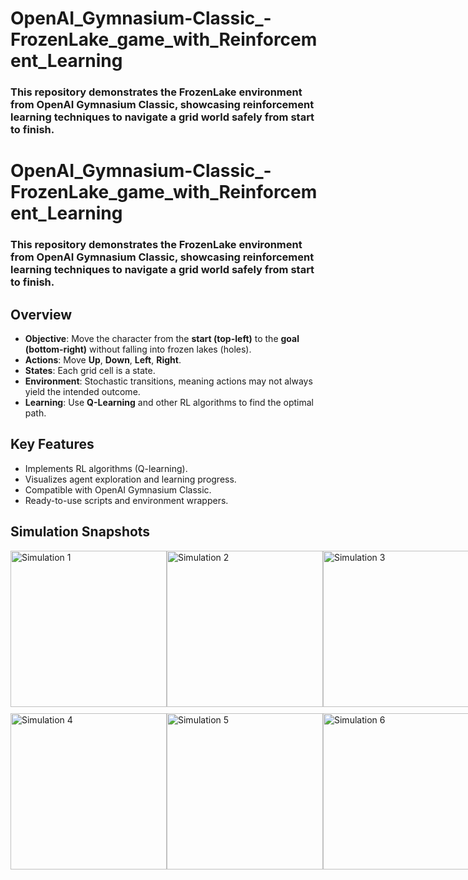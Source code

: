 # OpenAI_Gymnasium-Classic_-FrozenLake_game_with_Reinforcement_Learning

### This repository demonstrates the FrozenLake environment from OpenAI Gymnasium Classic, showcasing reinforcement learning techniques to navigate a grid world safely from start to finish.

<!DOCTYPE html>

<html lang="en">
<head>
    <meta charset="UTF-8">
    <meta name="viewport" content="width=device-width, initial-scale=1.0">
    <title>OpenAI Gymnasium Classic: FrozenLake Game with Reinforcement Learning</title>
</head>
<body>
    <h1>OpenAI_Gymnasium-Classic_-FrozenLake_game_with_Reinforcement_Learning</h1>
    <h3>This repository demonstrates the FrozenLake environment from OpenAI Gymnasium Classic, showcasing reinforcement learning techniques to navigate a grid world safely from start to finish.</h3>


<h2>Overview</h2>
<ul>
    <li><b>Objective</b>: Move the character from the <b>start (top-left)</b> to the <b>goal (bottom-right)</b> without falling into frozen lakes (holes).</li>
    <li><b>Actions</b>: Move <b>Up</b>, <b>Down</b>, <b>Left</b>, <b>Right</b>.</li>
    <li><b>States</b>: Each grid cell is a state.</li>
    <li><b>Environment</b>: Stochastic transitions, meaning actions may not always yield the intended outcome.</li>
    <li><b>Learning</b>: Use <b>Q-Learning</b> and other RL algorithms to find the optimal path.</li>
</ul>

<h2>Key Features</h2>
<ul>
    <li>Implements RL algorithms (Q-learning).</li>
    <li>Visualizes agent exploration and learning progress.</li>
    <li>Compatible with OpenAI Gymnasium Classic.</li>
    <li>Ready-to-use scripts and environment wrappers.</li>
</ul>



<h2>Simulation Snapshots</h2>
<div style="display: flex; flex-direction: column; gap: 10px;">
<div style="display: flex; justify-content: space-around;">
<img src="/results/1.png" alt="Simulation 1" width="250"/>
<img src="/results/2.png" alt="Simulation 2" width="250"/>
<img src="/results/3.png" alt="Simulation 3" width="250"/>
</div>
<div style="display: flex; justify-content: space-around;">
<img src="/results/4.png" alt="Simulation 4" width="250"/>
<img src="/results/5.png" alt="Simulation 5" width="250"/>
<img src="/results/6.png" alt="Simulation 6" width="250"/>
</div>
</div>
